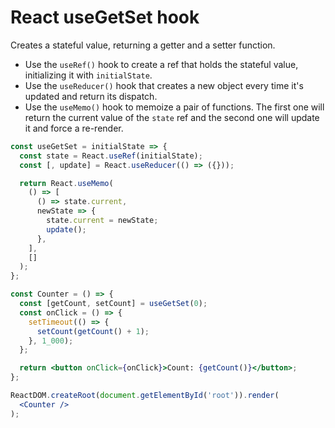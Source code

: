 # React useGetSet hook

Creates a stateful value, returning a getter and a setter function.

* Use the `useRef()` hook to create a ref that holds the stateful value, initializing it with `initialState`.
* Use the `useReducer()` hook that creates a new object every time it's updated and return its dispatch.
* Use the `useMemo()` hook to memoize a pair of functions. The first one will return the current value of the `state` ref and the second one will update it and force a re-render.

```jsx
const useGetSet = initialState => {
  const state = React.useRef(initialState);
  const [, update] = React.useReducer(() => ({}));

  return React.useMemo(
    () => [
      () => state.current,
      newState => {
        state.current = newState;
        update();
      },
    ],
    []
  );
};
```

```jsx
const Counter = () => {
  const [getCount, setCount] = useGetSet(0);
  const onClick = () => {
    setTimeout(() => {
      setCount(getCount() + 1);
    }, 1_000);
  };

  return <button onClick={onClick}>Count: {getCount()}</button>;
};

ReactDOM.createRoot(document.getElementById('root')).render(
  <Counter />
);
```

